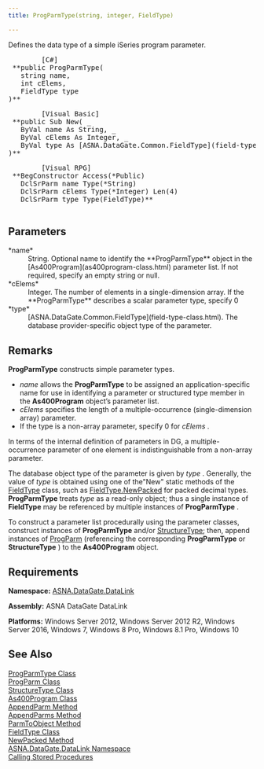 ```yaml
---
title: ProgParmType(string, integer, FieldType)

---
```


Defines the data type of a simple iSeries program parameter.
<pre class="prettyprint">
        <span class="lang">[C#]</span>
 **public ProgParmType(<br />   string name,<br />   int cElems,<br />   FieldType type<br />)**  </pre>
<pre class="prettyprint">
        <span class="lang">[Visual Basic] </span>
 **public Sub New( _<br />   ByVal name As String, _<br />   ByVal cElems As Integer, _<br />   ByVal type As [ASNA.DataGate.Common.FieldType](field-type-class.html)<br />)**  </pre>
<pre class="prettyprint">
        <span class="lang">[Visual RPG]</span>
 **BegConstructor Access(*Public)<br />   DclSrParm name Type(*String)<br />   DclSrParm cElems Type(*Integer) Len(4)<br />   DclSrParm type Type(FieldType)** 
      </pre>

## Parameters

<dl>
        <dt>
 *name* 
        </dt>
        <dd>String.  Optional name to identify the **ProgParmType**  object 
						in the [As400Program](as400program-class.html) parameter list. 
						 If not required, specify an empty string or null.  </dd>
        <dt>
 *cElems*  
							</dt>
        <dd>Integer.  The number of elements in a single-dimension array.  If the **ProgParmType**  describes a scalar parameter type, specify 0 </dd>
        <dt>
 *type*  
									</dt>
        <dd>
[ASNA.DataGate.Common.FieldType](field-type-class.html).  The 
										database provider-specific object type of the parameter.
									</dd>
</dl>

## Remarks

**ProgParmType** constructs simple parameter types. 

- *name* allows the **ProgParmType** to be assigned an application-specific name for use in identifying a parameter or structured type member in the **As400Program** object’s parameter list.
- *cElems* specifies the length of a multiple-occurrence (single-dimension array) parameter.
- If the type is a non-array parameter, specify 0 for *cElems* .

In terms of the internal definition of parameters in DG, a multiple-occurrence parameter of one element is indistinguishable from a non-array parameter.

The database object type of the parameter is given by *type* . Generally, the value of *type* is obtained using one of the"New" static methods of the [FieldType](field-type-class.html) class, such as [FieldType.NewPacked](field-type-class-new-packed-method.html) for packed decimal types. **ProgParmType** treats *type* as a read-only object; thus a single instance of **FieldType** may be referenced by multiple instances of **ProgParmType** .

To construct a parameter list procedurally using the parameter classes, construct instances of **ProgParmType** and/or [ StructureType](structure-type-class.html); then, append instances of [ ProgParm](prog-parm-class.html) (referencing the corresponding **ProgParmType** or **StructureType** ) to the **As400Program** object.
## Requirements

**Namespace:** [ASNA.DataGate.DataLink](datagate-data-link-namespace.html) 

<span> **Assembly:** ASNA DataGate DataLink</span> 

<span> **Platforms:** Windows Server 2012, Windows Server 2012 R2, Windows Server 2016, Windows 7, Windows 8 Pro, Windows 8.1 Pro, Windows 10</span>
## See Also


[ProgParmType Class](prog-parm-type-class.html)
      <br />
[ProgParm Class](prog-parm-class.html) 
				<br />[StructureType Class](structure-type-class.html)<br />
[As400Program Class](as400program-class.html)<br />
[AppendParm Method](as400program-class-append-parm-method.html)<br />
[AppendParms Method](as400program-class-append-parms-method.html)<br />
[ParmToObject Method](as400program-class-parm-to_object-method-main.html)<br />
[FieldType Class](field-type-class.html)<br />
[NewPacked Method](field-type-class-new-packed-method.html)<br />
[ASNA.DataGate.DataLink Namespace](datagate-data-link-namespace.html)<br />
[Calling Stored Procedures](calling-stored-procedures.html)

